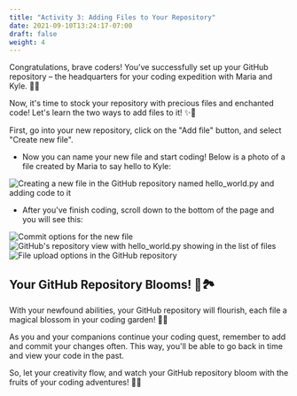 ```yaml
---
title: "Activity 3: Adding Files to Your Repository"
date: 2021-09-10T13:24:17-07:00
draft: false
weight: 4
---
```


Congratulations, brave coders! You've successfully set up your GitHub repository – the headquarters for your coding expedition with Maria and Kyle. 🎉🏰

Now, it's time to stock your repository with precious files and enchanted code! Let's learn the two ways to add files to it! ✨📂

First, go into your new repository, click on the "Add file" button, and select "Create new file".
- Now you can name your new file and start coding! Below is a photo of a file created by Maria to say hello to Kyle:

<img alt="Creating a new file in the GitHub repository named hello_world.py and adding code to it" src="../images/NewFile.png"/>

- After you've finish coding, scroll down to the bottom of the page and you will see this:
<img alt="Commit options for the new file" src="../images/commit_new.PNG"/>

<img alt="GitHub's repository view with hello_world.py showing in the list of files" src="../images/tempsnip4.png"/>

<img alt="File upload options in the GitHub repository" src="../images/UploadNewFile.png"/>

## Your GitHub Repository Blooms! 🌱🏞️

With your newfound abilities, your GitHub repository will flourish, each file a magical blossom in your coding garden! 🌷🌼

As you and your companions continue your coding quest, remember to add and commit your changes often. This way, you'll be able to go back in time and view your code in the past.

So, let your creativity flow, and watch your GitHub repository bloom with the fruits of your coding adventures! 🚀🌟

